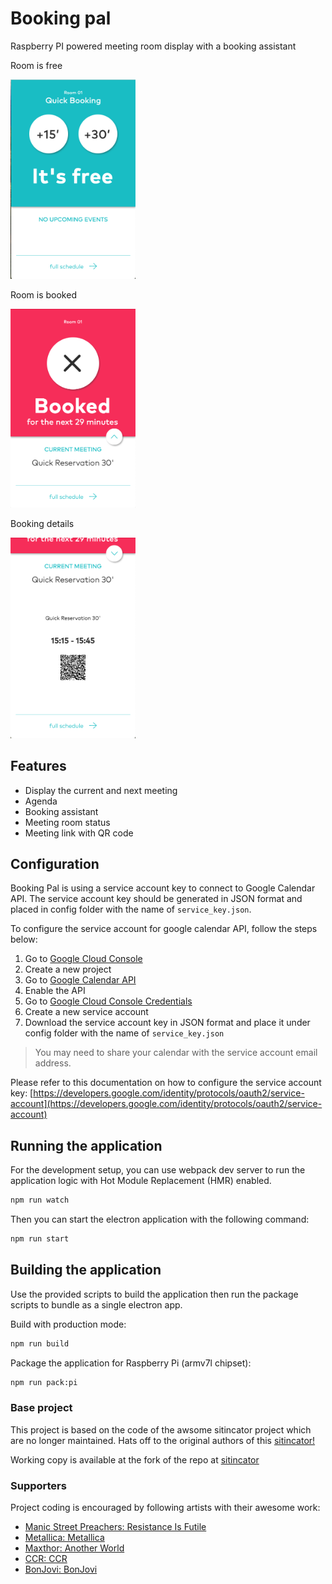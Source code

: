 # Booking pal

Raspberry PI powered meeting room display with a booking assistant

Room is free

<img src="./docs/free.png" alt="Free" width="200"/><br/>

Room is booked

<img src="./docs/booked.png" alt="Booked" width="200"/><br/>

Booking details

<img src="./docs/booking-details.png" alt="Details" width="200"/><br/>
## Features

* Display the current and next meeting
* Agenda
* Booking assistant
* Meeting room status
* Meeting link with QR code

## Configuration

Booking Pal is using a service account key to connect to Google Calendar API. The service account key should be generated in JSON format and placed in config folder with the name of `service_key.json`.

To configure the service account for google calendar API, follow the steps below:

1. Go to [Google Cloud Console](https://console.cloud.google.com/)
2. Create a new project
3. Go to [Google Calendar API](https://console.cloud.google.com/apis/library/calendar-json.googleapis.com)
4. Enable the API
5. Go to [Google Cloud Console Credentials](https://console.cloud.google.com/apis/credentials)
6. Create a new service account
7. Download the service account key in JSON format and place it under config folder with the name of `service_key.json`

> You may need to share your calendar with the service account email address.

Please refer to this documentation on how to configure the service account key: [https://developers.google.com/identity/protocols/oauth2/service-account](https://developers.google.com/identity/protocols/oauth2/service-account)

## Running the application

For the development setup, you can use webpack dev server to run the application logic with Hot Module Replacement (HMR) enabled.

```bash
npm run watch
```

Then you can start the electron application with the following command:

```bash
npm run start
```

## Building the application

Use the provided scripts to build the application then run the package scripts to bundle as a single electron app.

Build with production mode:

```bash
npm run build
```

Package the application for Raspberry Pi (armv7l chipset):

```bash
npm run pack:pi
```

### Base project

This project is based on the code of the awsome sitincator project which are no longer maintained. Hats off to the original authors of this [sitincator!](https://github.com/simplificator/sitincator)

Working copy is available at the fork of the repo at [sitincator](https://github.com/Lilanga/sitincator)

### Supporters

Project coding is encouraged by following artists with their awesome work:

* [Manic Street Preachers: Resistance Is Futile](https://open.spotify.com/album/1R2rsEUqXjIvAbzM0yHrxA)
* [Metallica: Metallica](https://open.spotify.com/album/2Kh43m04B1UkVcpcRa1Zug)
* [Maxthor: Another World](https://open.spotify.com/album/3tklE2Fgw1hCIUstIwPBJF)
* [CCR: CCR](https://open.spotify.com/artist/3IYUhFvPQItj6xySrBmZkd)
* [BonJovi: BonJovi](https://open.spotify.com/artist/58lV9VcRSjABbAbfWS6skp)
